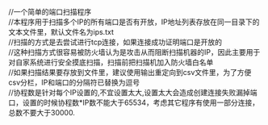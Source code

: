   
//一个简单的端口扫描程序  
//本程序用于扫描多个IP的所有端口是否有开放，IP地址列表存放在同一目录下的文本文件里，默认文件名为ips.txt   
//扫描的方式是去尝试进行tcp连接，如果连接成功证明端口是开放的  
//这种扫描方式很容易被防火墙认为是攻击从而阻断扫描机器的IP，因此主要用于对自家系统进行安全摸底扫描，扫描前把扫描机加入防火墙白名单  
//如果扫描结果要存放到文件里，建议使用输出重定向到csv文件里，为了方便csv分栏，IP和端口的分隔符已替换为逗号  
//协程数是针对每个IP设置的,不宜设置太大,设置太大会造成创建连接失败漏掉端口，设置的时候协程数*IP数不能大于65534，考虑其它程序有使用一部分连接，总数不要大于30000.  
